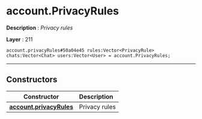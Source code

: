 # account.PrivacyRules

**Description** : *Privacy rules*

**Layer** : 211

```tl
account.privacyRules#50a04e45 rules:Vector<PrivacyRule> chats:Vector<Chat> users:Vector<User> = account.PrivacyRules;
```

---

## Constructors

| Constructor | Description |
| :---: | :--- |
| [**account.privacyRules**](constructor/account.privacyRules) | Privacy rules |